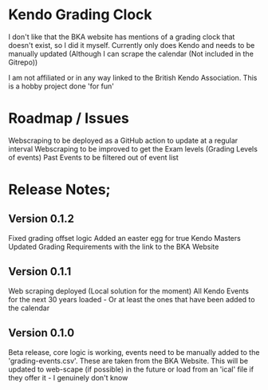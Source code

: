 # Kendo Grading Clock
I don't like that the BKA website has mentions of a grading clock that doesn't exist, so I did it myself. 
Currently only does Kendo and needs to be manually updated (Although I can scrape the calendar (Not included in the Gitrepo))

I am not affiliated or in any way linked to the British Kendo Association. This is a hobby project done 'for fun' 

# Roadmap / Issues
Webscraping to be deployed as a GitHub action to update at a regular interval 
Webscraping to be improved to get the Exam levels (Grading Levels of events) 
Past Events to be filtered out of event list

# Release Notes; 

## Version 0.1.2
Fixed grading offset logic
Added an easter egg for true Kendo Masters
Updated Grading Requirements with the link to the BKA Website 


## Version 0.1.1
Web scraping deployed (Local solution for the moment) All Kendo Events for the next 30 years loaded - Or at least the ones that have been added to the calendar

## Version 0.1.0
Beta release, core logic is working, events need to be manually added to the 'grading-events.csv'. These are taken from the BKA Website.
This will be updated to web-scape (if possible) in the future or load from an 'ical' file if they offer it - I genuinely don't know